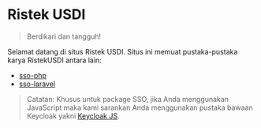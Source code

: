 # Ristek USDI

> Berdikari dan tangguh!

Selamat datang di situs Ristek USDI. Situs ini memuat pustaka-pustaka karya RistekUSDI antara lain:

- [sso-php](/sso-php)
- [sso-laravel](/sso-laravel)

> Catatan: Khusus untuk package SSO, jika Anda menggunakan JavaScript maka kami sarankan Anda menggunakan pustaka bawaan Keycloak yakni [Keycloak JS](https://www.npmjs.com/package/keycloak-js).
